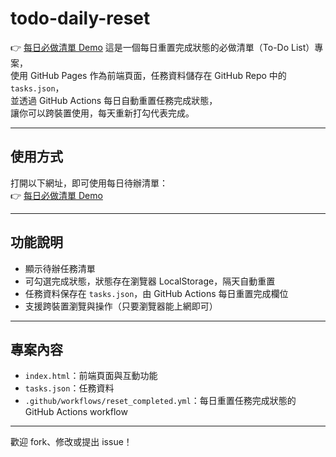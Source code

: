 # todo-daily-reset
👉 [每日必做清單 Demo](https://fgh09101010.github.io/todo-daily-reset/index.html)
這是一個每日重置完成狀態的必做清單（To-Do List）專案，  
使用 GitHub Pages 作為前端頁面，任務資料儲存在 GitHub Repo 中的 `tasks.json`，  
並透過 GitHub Actions 每日自動重置任務完成狀態，  
讓你可以跨裝置使用，每天重新打勾代表完成。

---

## 使用方式

打開以下網址，即可使用每日待辦清單：  
👉 [每日必做清單 Demo](https://fgh09101010.github.io/todo-daily-reset/index.html)

---

## 功能說明

- 顯示待辦任務清單
- 可勾選完成狀態，狀態存在瀏覽器 LocalStorage，隔天自動重置
- 任務資料保存在 `tasks.json`，由 GitHub Actions 每日重置完成欄位
- 支援跨裝置瀏覽與操作（只要瀏覽器能上網即可）

---

## 專案內容

- `index.html`：前端頁面與互動功能  
- `tasks.json`：任務資料  
- `.github/workflows/reset_completed.yml`：每日重置任務完成狀態的 GitHub Actions workflow

---

歡迎 fork、修改或提出 issue！
